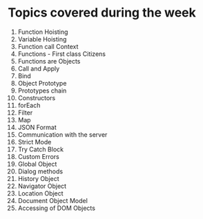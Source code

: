 # Topics covered during the week

1. Function Hoisting
2. Variable Hoisting
3. Function call Context
4. Functions - First class Citizens
5. Functions are Objects
6. Call and Apply
7. Bind
8. Object Prototype
9. Prototypes chain
10. Constructors
11. forEach
12. Filter
13. Map
14. JSON Format
15. Communication with the server
16. Strict Mode
17. Try Catch Block
18. Custom Errors
19. Global Object
20. Dialog methods
21. History Object
22. Navigator Object
23. Location Object
24. Document Object Model
25. Accessing of DOM Objects